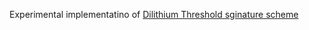 Experimental implementatino of [Dilithium Threshold sginature scheme](https://repository.ubn.ru.nl/bitstream/handle/2066/191703/191703.pdf)